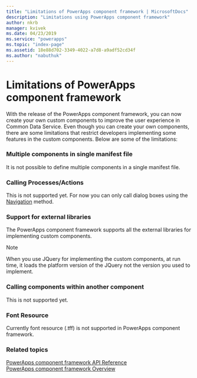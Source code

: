 ```yaml
---
title: "Limitations of PowerApps component framework | MicrosoftDocs"
description: "Limitations using PowerApps component framework"
author: nkrb
manager: kvivek
ms.date: 04/23/2019
ms.service: "powerapps"
ms.topic: "index-page"
ms.assetid: 18e88d702-3349-4022-a7d8-a9adf52cd34f
ms.author: "nabuthuk"
---
```


# Limitations of PowerApps component framework

With the release of the PowerApps component framework, you can now create your own custom components to improve the user experience in Common Data Service. Even though you can create your own components, there are some limitations that restrict developers implementing some features in the custom components. Below are some of the limitations:

### Multiple components in single manifest file

It is not possible to define multiple components in a single manifest file. 

### Calling Processes/Actions

This is not supported yet. For now you can only call dialog boxes using the [Navigation](reference/navigation.md) method.

### Support for external libraries

The PowerApps component framework supports all the external libraries for implementing custom components. 

> [!NOTE]
> When you use JQuery for implementing the custom components, at run time, it loads the platform version of the JQuery not the version you used to implement. 

### Calling components within another component

This is not supported yet.

### Font Resource

Currently font resource (.tff) is not supported in PowerApps component framework.

### Related topics

[PowerApps component framework API Reference](reference/index.md)<br/>
[PowerApps component framework Overview](overview.md)